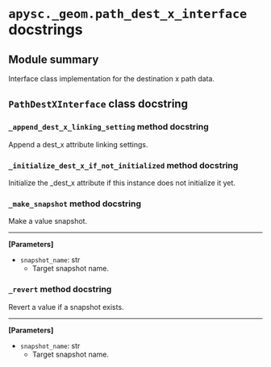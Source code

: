# `apysc._geom.path_dest_x_interface` docstrings

## Module summary

Interface class implementation for the destination x path data.

## `PathDestXInterface` class docstring

### `_append_dest_x_linking_setting` method docstring

Append a dest_x attribute linking settings.

### `_initialize_dest_x_if_not_initialized` method docstring

Initialize the _dest_x attribute if this instance does not initialize it yet.

### `_make_snapshot` method docstring

Make a value snapshot.<hr>

**[Parameters]**

- `snapshot_name`: str
  - Target snapshot name.

### `_revert` method docstring

Revert a value if a snapshot exists.<hr>

**[Parameters]**

- `snapshot_name`: str
  - Target snapshot name.